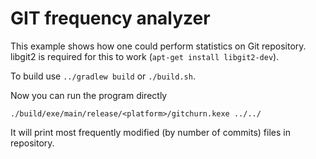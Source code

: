 # GIT frequency analyzer

This example shows how one could perform statistics on Git repository.
libgit2 is required for this to work (`apt-get install libgit2-dev`).

To build use `../gradlew build` or `./build.sh`.

Now you can run the program directly 

    ./build/exe/main/release/<platform>/gitchurn.kexe ../../

It will print most frequently modified (by number of commits) files in repository.
